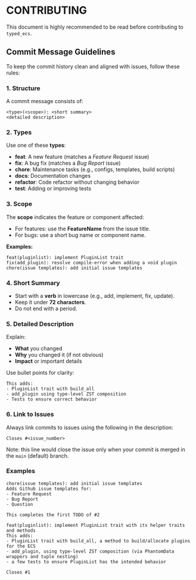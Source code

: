 # CONTRIBUTING

This document is highly recommended to be read before contributing to `typed_ecs`.

## Commit Message Guidelines

To keep the commit history clean and aligned with issues, follow these rules:

### 1. Structure

A commit message consists of:

```text
<type>(<scope>): <short summary>
<detailed description>
```

### 2. Types

Use one of these **types**:

- **feat**: A new feature (matches a *Feature Request* issue)
- **fix**: A bug fix (matches a *Bug Report* issue)
- **chore**: Maintenance tasks (e.g., configs, templates, build scripts)
- **docs**: Documentation changes
- **refactor**: Code refactor without changing behavior
- **test**: Adding or improving tests

### 3. Scope

The **scope** indicates the feature or component affected:

- For features: use the **FeatureName** from the issue title.
- For bugs: use a short bug name or component name.

**Examples:**

```text
feat(pluginlist): implement PluginList trait
fix(add_plugin): resolve compile-error when adding a void plugin
chore(issue templates): add initial issue templates
```

### 4. Short Summary

- Start with a **verb** in lowercase (e.g., add, implement, fix, update).
- Keep it under **72 characters**.
- Do not end with a period.

### 5. Detailed Description

Explain:

- **What** you changed
- **Why** you changed it (if not obvious)
- **Impact** or important details

Use bullet points for clarity:

```text
This adds:
- PluginList trait with build_all
- add_plugin using type-level ZST composition
- Tests to ensure correct behavior
```

### 6. Link to Issues

Always link commits to issues using the following in the description:

```text
Closes #<issue_number>
```

Note: this line would close the issue only when your commit is merged in the `main` (default) branch.

### Examples

```text
chore(issue templates): add initial issue templates
Adds Github issue templates for:
- Feature Request
- Bug Report
- Question

This completes the first TODO of #2
```

```text
feat(pluginlist): implement PluginList trait with its helper traits and methods
This adds:
- PluginList trait with build_all, a method to build/allocate plugins for the ECS
- add_plugin, using type-level ZST composition (via PhantomData wrappers and tuple nesting)
- a few tests to ensure PluginList has the intended behavior

Closes #1
```
